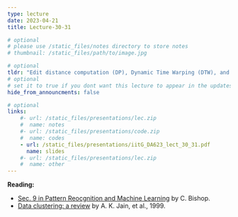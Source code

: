 ```yaml
---
type: lecture
date: 2023-04-21
title: Lecture-30-31

# optional
# please use /static_files/notes directory to store notes
# thumbnail: /static_files/path/to/image.jpg

# optional
tldr: "Edit distance computation (DP), Dynamic Time Warping (DTW), and Clustering"
# optional
# set it to true if you dont want this lecture to appear in the updates section
hide_from_announcments: false

# optional
links: 
    #- url: /static_files/presentations/lec.zip
    #  name: notes
    #- url: /static_files/presentations/code.zip
    #  name: codes
    - url: /static_files/presentations/iitG_DA623_lect_30_31.pdf
      name: slides
    #- url: /static_files/presentations/lec.zip
    #  name: other
---
```


**Reading:**
- [Sec. 9 in Pattern Reocgnition and Machine Learning](https://www.microsoft.com/en-us/research/uploads/prod/2006/01/Bishop-Pattern-Recognition-and-Machine-Learning-2006.pdf) by C. Bishop.
- [Data clustering: a review](https://dl.acm.org/doi/10.1145/331499.331504) by A. K. Jain, et al., 1999.
